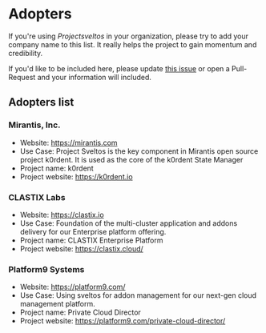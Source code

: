 # Adopters

If you're using _Projectsveltos_ in your organization, please try to add your company name to this list. 
It really helps the project to gain momentum and credibility.

If you'd like to be included here, please update [this issue](https://github.com/projectsveltos/adopters/issues/1) or open a Pull-Request and your information will included.

## Adopters list 

### Mirantis, Inc.
- Website: https://mirantis.com
- Use Case: Project Sveltos is the key component in Mirantis open source project k0rdent.  It is used as the core of the k0rdent State Manager
- Project name: k0rdent
- Project website: https://k0rdent.io

### CLASTIX Labs

- Website: https://clastix.io
- Use Case: Foundation of the multi-cluster application and addons delivery for our Enterprise platform offering.
- Project name: CLASTIX Enterprise Platform
- Project website: https://clastix.cloud/

### Platform9 Systems

- Website: https://platform9.com/
- Use Case: Using sveltos for addon management for our next-gen cloud management platform.
- Project name: Private Cloud Director
- Project website: https://platform9.com/private-cloud-director/
